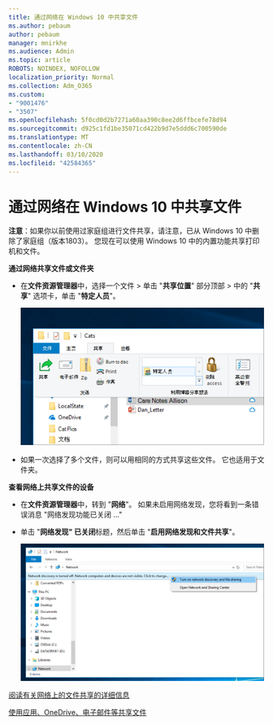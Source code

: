 ```yaml
---
title: 通过网络在 Windows 10 中共享文件
ms.author: pebaum
author: pebaum
manager: mnirkhe
ms.audience: Admin
ms.topic: article
ROBOTS: NOINDEX, NOFOLLOW
localization_priority: Normal
ms.collection: Adm_O365
ms.custom:
- "9001476"
- "3507"
ms.openlocfilehash: 5f0cd0d2b7271a60aa390c8ee2d6ffbcefe78d94
ms.sourcegitcommit: d925c1fd1be35071cd422b9d7e5ddd6c700590de
ms.translationtype: MT
ms.contentlocale: zh-CN
ms.lasthandoff: 03/10/2020
ms.locfileid: "42584365"
---
```

# <a name="file-sharing-over-a-network-in-windows-10"></a>通过网络在 Windows 10 中共享文件

**注意**：如果你以前使用过家庭组进行文件共享，请注意，已从 Windows 10 中删除了家庭组（版本1803）。 您现在可以使用 Windows 10 中的内置功能共享打印机和文件。

**通过网络共享文件或文件夹**

- 在**文件资源管理器**中，选择一个文件 > 单击 "**共享位置**" 部分顶部 > 中的 "**共享**" 选项卡，单击 "**特定人员**"。

    ![与特定人员共享文件。](media/share-with-specific-people.png)
          
- 如果一次选择了多个文件，则可以用相同的方式共享这些文件。 它也适用于文件夹。

**查看网络上共享文件的设备**

- 在**文件资源管理器**中，转到 "**网络**"。 如果未启用网络发现，您将看到一条错误消息 "网络发现功能已关闭 ..."

- 单击 "**网络发现" 已关闭**标题，然后单击 "**启用网络发现和文件共享**"。

    ![启用网络发现和文件共享。](media/turn-on-network-discovery.png)

[阅读有关网络上的文件共享的详细信息](https://support.microsoft.com/help/4092694/windows-10-file-sharing-over-a-network)

[使用应用、OneDrive、电子邮件等共享文件](https://support.microsoft.com/help/4027674/windows-10-share-files-in-file-explorer)
